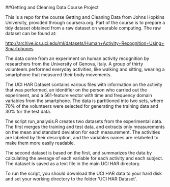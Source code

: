##Getting and Cleaning Data Course Project

This is a repo for the course Getting and Cleaning Data from Johns Hopkins University, provided through coursera.org. Part of the course is to prepare a tidy dataset obtained from a raw dataset on wearable computing. The raw dataset can be found at:

http://archive.ics.uci.edu/ml/datasets/Human+Activity+Recognition+Using+Smartphones

The data come from an experiment on human activity recognition by researchers from the University of Genova, Italy. A group of thirty volunteers performed everyday activities, like walking and sitting, wearing a smartphone that measured their body movements.

The UCI HAR Dataset contains various files with information on the activity that was performed, an identifier on the person who carried out the experiment, and a 561-feature vector with time and frequency domain variables from the smartphone. The data is partitioned into two sets, where 70% of the volunteers were selected for generating the training data and 30% for the test data.

The script run_analysis.R creates two datasets from the experimental data. The first merges the training and test data, and extracts only measurements on the mean and standard deviation for each measurement. The activities are labeled by their description, and the variables names are relabeled to make them more easily readable.

The second dataset is based on the first, and summarizes the data by calculating the average of each variable for each activity and each subject. The dataset is saved as a text file in the main UCI HAR directory.

To run the script, you should download the UCI HAR data to your hard disk and set your working directory to the folder 'UCI HAR Dataset'.